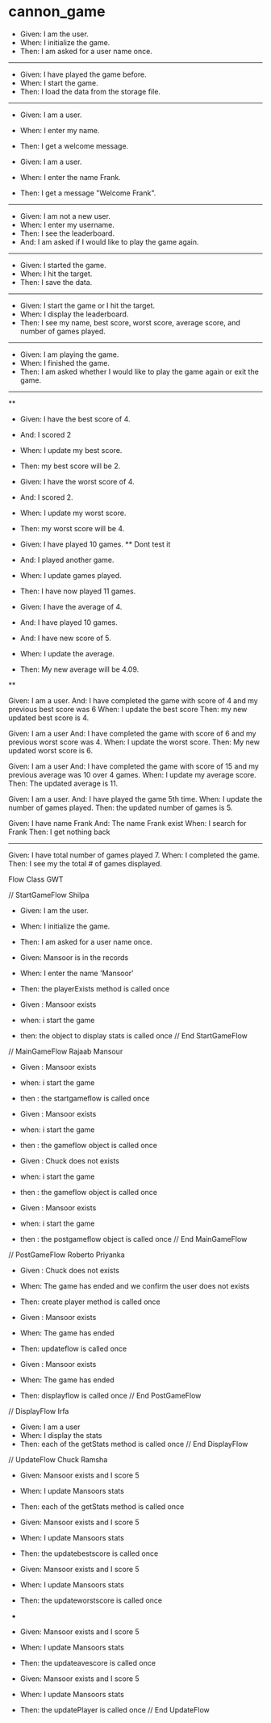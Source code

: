 # cannon_game

- Given: I am the user.
- When: I initialize the game.
- Then: I am asked for a user name once.
----

- Given: I have played the game before.
- When: I start the game.
- Then: I load the data from the storage file.

----

- Given: I am a user.
- When: I enter my name.
- Then: I get a welcome message.

- Given: I am a user.
- When: I enter the name Frank.
- Then: I get a message "Welcome Frank".

----

- Given: I am not a new user.
- When: I enter my username.
- Then: I see the leaderboard. 
- And:  I am asked if I would like to play the game again.

----

- Given: I started the game.
- When: I hit the target.
- Then: I save the data.

----

- Given: I start the game or I hit the target.
- When: I display the leaderboard. 
- Then: I see my name, best score, worst score, average score, and number of games played. 

----

- Given: I am playing the game.
- When: I finished the game.
- Then: I am asked whether I would like to play the game again or exit the game.

----
**

- Given: I have the best score of 4. 
- And: I scored 2
- When: I update my best score.
- Then: my best score will be 2. 


- Given: I have the worst score of 4.
- And: I scored 2. 
- When: I update my worst score. 
- Then: my worst score will be 4. 


- Given: I have played 10 games. ** Dont test it
- And: I played another game.
- When: I update games played.
- Then: I have now played 11 games. 


- Given: I have the average of 4.
- And: I have played 10 games.
- And: I have new score of 5.
- When: I update the average.
- Then: My new average will be 4.09.

**

Given: I am a user. 
And: I have completed the game with score of 4 and my previous best score was 6
When: I update the best score
Then: my new updated best score is 4. 


Given: I am a user
And: I have completed the game with score of 6 and my previous worst score was 4. 
When: I update the worst score.
Then: My new updated worst score is 6.


Given: I am a user
And: I have completed the game with score of 15 and my previous average was 10 over 4 games.
When: I update my average score. 
Then: The updated average is 11.


Given: I am a user.
And: I have played the game 5th time.
When: I update the number of games played.
Then: the updated number of games is 5. 


Given: I have name Frank 
And: The name Frank exist
When: I search for Frank 
Then: I get nothing back


----

Given: I have total number of games played 7.
When: I completed the game.
Then: I see my the total # of games displayed.


Flow Class GWT

// StartGameFlow Shilpa
- Given: I am the user.
- When: I initialize the game.
- Then: I am asked for a user name once.

- Given: Mansoor is in the records
- When: I enter the name 'Mansoor'
- Then: the playerExists method is called once

- Given : Mansoor exists
- when: i start the game
- then: the object to display stats is called once
// End StartGameFlow

// MainGameFlow Rajaab Mansour
- Given : Mansoor exists
- when: i start the game
- then : the startgameflow is called once

- Given : Mansoor exists
- when: i start the game
- then : the gameflow object is called once

- Given : Chuck does not exists
- when: i start the game
- then : the gameflow object is called once

- Given : Mansoor exists
- when: i start the game
- then : the postgameflow object is called once
// End MainGameFlow


// PostGameFlow Roberto Priyanka
- Given : Chuck does not exists
- When: The game has ended and we confirm the user does not exists
- Then: create player method is called once

- Given : Mansoor exists
- When: The game has ended
- Then: updateflow is called once

- Given : Mansoor exists
- When: The game has ended
- Then: displayflow is called once
// End PostGameFlow

// DisplayFlow Irfa 
- Given: I am a user
- When: I display the stats
- Then: each of the getStats method is called once
// End DisplayFlow

// UpdateFlow Chuck Ramsha
- Given: Mansoor exists and I score 5
- When: I update Mansoors stats
- Then: each of the getStats method is called once

- Given: Mansoor exists and I score 5
- When: I update Mansoors stats
- Then: the updatebestscore is called once

- Given: Mansoor exists and I score 5
- When: I update Mansoors stats
- Then: the updateworstscore is called once
- 
- Given: Mansoor exists and I score 5
- When: I update Mansoors stats
- Then: the updateavescore is called once

- Given: Mansoor exists and I score 5
- When: I update Mansoors stats
- Then: the updatePlayer is called once
// End UpdateFlow
















